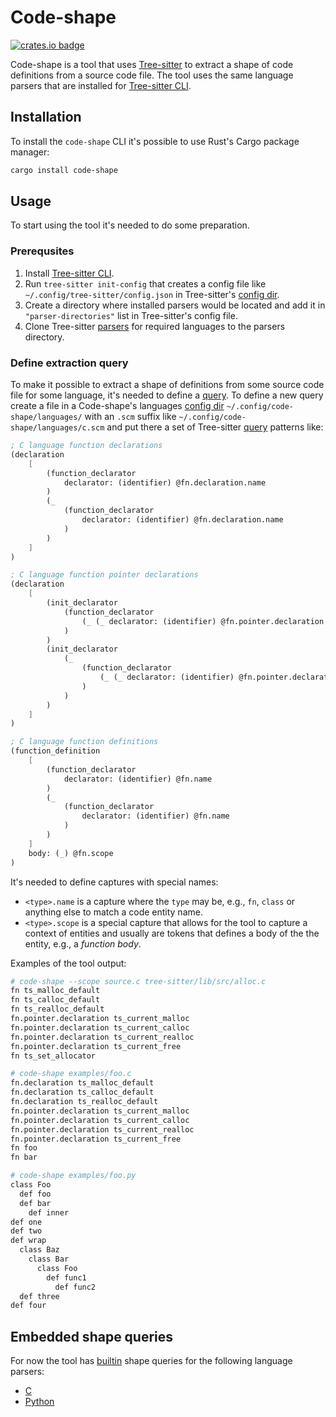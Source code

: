 # Code-shape

[![crates.io badge]][crates.io]

[crates.io]: https://crates.io/crates/code-shape
[crates.io badge]: https://img.shields.io/crates/v/code-shape.svg?color=%23B48723

Code-shape is a tool that uses [Tree-sitter] to extract a shape of code definitions from a source code file.
The tool uses the same language parsers that are installed for [Tree-sitter CLI][tree-sitter-cli].

## Installation

To install the `code-shape` CLI it's possible to use Rust's Cargo package manager:

```sh
cargo install code-shape
```

## Usage

To start using the tool it's needed to do some preparation.

### Prerequsites

1. Install [Tree-sitter CLI][tree-sitter-cli].
1. Run `tree-sitter init-config` that creates a config file like `~/.config/tree-sitter/config.json` in Tree-sitter's [config dir].
1. Create a directory where installed parsers would be located and add it in `"parser-directories"` list in Tree-sitter's config file.
1. Clone Tree-sitter [parsers][tree-sitter parsers] for required languages to the parsers directory.

### Define extraction query

To make it possible to extract a shape of definitions from some source code file for some language, it's needed to define a [query]. To define a new query create a file in a Code-shape's languages [config dir] `~/.config/code-shape/languages/` with an `.scm` suffix like `~/.config/code-shape/languages/c.scm` and put there a set of Tree-sitter [query] patterns like:

```scheme
; C language function declarations
(declaration
    [
        (function_declarator
            declarator: (identifier) @fn.declaration.name
        )
        (_
            (function_declarator
                declarator: (identifier) @fn.declaration.name
            )
        )
    ]
)

; C language function pointer declarations
(declaration
    [
        (init_declarator
            (function_declarator
                (_ (_ declarator: (identifier) @fn.pointer.declaration.name))
            )
        )
        (init_declarator
            (_
                (function_declarator
                    (_ (_ declarator: (identifier) @fn.pointer.declaration.name))
                )
            )
        )
    ]
)

; C language function definitions
(function_definition
    [
        (function_declarator
            declarator: (identifier) @fn.name
        )
        (_
            (function_declarator
                declarator: (identifier) @fn.name
            )
        )
    ]
    body: (_) @fn.scope
)

```

It's needed to define captures with special names:

* `<type>.name` is a capture where the `type` may be, e.g., `fn`, `class` or anything else to match a code entity name.
* `<type>.scope` is a special capture that allows for the tool to capture a context of entities and usually are tokens that defines a body of the the entity, e.g., a _function body_.

Examples of the tool output:

```sh
# code-shape --scope source.c tree-sitter/lib/src/alloc.c
fn ts_malloc_default
fn ts_calloc_default
fn ts_realloc_default
fn.pointer.declaration ts_current_malloc
fn.pointer.declaration ts_current_calloc
fn.pointer.declaration ts_current_realloc
fn.pointer.declaration ts_current_free
fn ts_set_allocator

# code-shape examples/foo.c
fn.declaration ts_malloc_default
fn.declaration ts_calloc_default
fn.declaration ts_realloc_default
fn.pointer.declaration ts_current_malloc
fn.pointer.declaration ts_current_calloc
fn.pointer.declaration ts_current_realloc
fn.pointer.declaration ts_current_free
fn foo
fn bar

# code-shape examples/foo.py
class Foo
  def foo
  def bar
    def inner
def one
def two
def wrap
  class Baz
    class Bar
      class Foo
        def func1
          def func2
  def three
def four
```

## Embedded shape queries

For now the tool has [builtin][builtin queries] shape queries for the following language parsers:

* [C](https://github.com/tree-sitter/tree-sitter-c)
* [Python](https://github.com/tree-sitter/tree-sitter-python)

[Tree-sitter]: https://github.com/tree-sitter/tree-sitter
[tree-sitter-cli]: https://crates.io/crates/tree-sitter-cli
[tree-sitter parsers]: https://tree-sitter.github.io/tree-sitter/#parsers
[builtin queries]: https://github.com/ahlinc/code-shape/tree/main/queries/languages
[config dir]: https://docs.rs/dirs/latest/dirs/fn.config_dir.html
[query]: https://tree-sitter.github.io/tree-sitter/using-parsers#pattern-matching-with-queries
